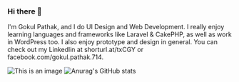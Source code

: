 ### Hi there 👋

I'm Gokul Pathak, and I do UI Design and Web Development. I really enjoy learning languages and frameworks like Laravel & CakePHP, as well as work in WordPress too.
I also enjoy prototype and design in general. You can check out my Linkedlin at shorturl.at/txCGY or facebook.com/gokul.pathak.714.


![This is an image](https://myoctocat.com/assets/images/base-octocat.svg)
![Anurag's GitHub stats](https://github-readme-stats.vercel.app/api?username=gokul-pathak&show_icons=true&theme=radical)
